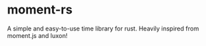 # moment-rs

A simple and easy-to-use time library for rust. Heavily inspired from moment.js and luxon!

